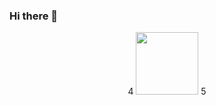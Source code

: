 ### Hi there 👋


<div id="header" align="center"> 
4
  <img src="https://media.giphy.com/media/qgQUggAC3Pfv687qPC/giphy.gif" width="100"/>
5
</div>


<!--
**dkspace/dkspace** is a ✨ _special_ ✨ repository because its `README.md` (this file) appears on your GitHub profile.

Here are some ideas to get you started:

- 🔭 I’m currently working on ...
- 🌱 I’m currently learning ...
- 👯 I’m looking to collaborate on ...
- 🤔 I’m looking for help with ...
- 💬 Ask me about ...
- 📫 How to reach me: ...
- 😄 Pronouns: ...
- ⚡ Fun fact: ...
-->
